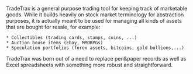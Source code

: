 TradeTrax is a general purpose trading tool for keeping track of marketable 
goods. While it builds heavily on stock market terminology for abstraction 
purposes, it is actually meant to be used for managing all kinds of assets 
that are bought for resale, for example:

    * Collectibles (trading cards, stamps, coins, ...)
    * Auction house items (Ebay, MMORPGs)
    * Speculation portfolios (forex assets, bitcoins, gold bullions,...)

TradeTrax was born out of a need to replace pen&paper records as well as Excel 
spreadsheets with something more robust and straightforward. 
